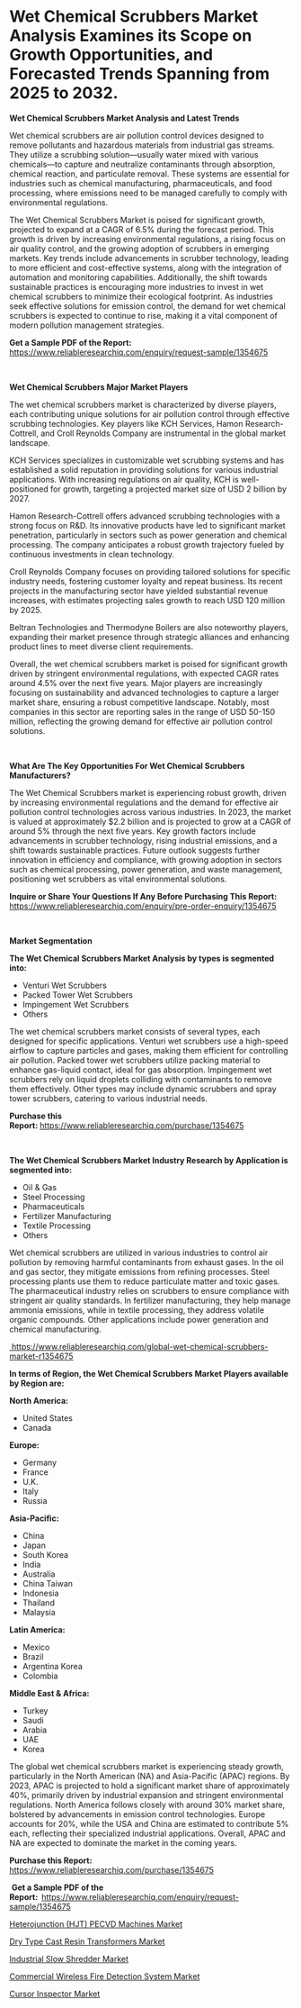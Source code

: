 <p><h1>Wet Chemical Scrubbers Market Analysis Examines its Scope on Growth Opportunities, and Forecasted Trends Spanning from 2025 to 2032.</h1></p><p><strong>Wet Chemical Scrubbers Market Analysis and Latest Trends</strong></p>
<p><p>Wet chemical scrubbers are air pollution control devices designed to remove pollutants and hazardous materials from industrial gas streams. They utilize a scrubbing solution—usually water mixed with various chemicals—to capture and neutralize contaminants through absorption, chemical reaction, and particulate removal. These systems are essential for industries such as chemical manufacturing, pharmaceuticals, and food processing, where emissions need to be managed carefully to comply with environmental regulations.</p><p>The Wet Chemical Scrubbers Market is poised for significant growth, projected to expand at a CAGR of 6.5% during the forecast period. This growth is driven by increasing environmental regulations, a rising focus on air quality control, and the growing adoption of scrubbers in emerging markets. Key trends include advancements in scrubber technology, leading to more efficient and cost-effective systems, along with the integration of automation and monitoring capabilities. Additionally, the shift towards sustainable practices is encouraging more industries to invest in wet chemical scrubbers to minimize their ecological footprint. As industries seek effective solutions for emission control, the demand for wet chemical scrubbers is expected to continue to rise, making it a vital component of modern pollution management strategies.</p></p>
<p><strong>Get a Sample PDF of the Report:&nbsp;</strong> <a href="https://www.reliableresearchiq.com/enquiry/request-sample/1354675?utm_campaign=1837&utm_medium=2&utm_source=Github&utm_content=ia&utm_term=28022025&utm_id=wet-chemical-scrubbers">https://www.reliableresearchiq.com/enquiry/request-sample/1354675</a></p>
<p>&nbsp;</p>
<p><strong>Wet Chemical Scrubbers Major Market Players</strong></p>
<p><p>The wet chemical scrubbers market is characterized by diverse players, each contributing unique solutions for air pollution control through effective scrubbing technologies. Key players like KCH Services, Hamon Research-Cottrell, and Croll Reynolds Company are instrumental in the global market landscape.</p><p>KCH Services specializes in customizable wet scrubbing systems and has established a solid reputation in providing solutions for various industrial applications. With increasing regulations on air quality, KCH is well-positioned for growth, targeting a projected market size of USD 2 billion by 2027.</p><p>Hamon Research-Cottrell offers advanced scrubbing technologies with a strong focus on R&D. Its innovative products have led to significant market penetration, particularly in sectors such as power generation and chemical processing. The company anticipates a robust growth trajectory fueled by continuous investments in clean technology.</p><p>Croll Reynolds Company focuses on providing tailored solutions for specific industry needs, fostering customer loyalty and repeat business. Its recent projects in the manufacturing sector have yielded substantial revenue increases, with estimates projecting sales growth to reach USD 120 million by 2025.</p><p>Beltran Technologies and Thermodyne Boilers are also noteworthy players, expanding their market presence through strategic alliances and enhancing product lines to meet diverse client requirements.</p><p>Overall, the wet chemical scrubbers market is poised for significant growth driven by stringent environmental regulations, with expected CAGR rates around 4.5% over the next five years. Major players are increasingly focusing on sustainability and advanced technologies to capture a larger market share, ensuring a robust competitive landscape. Notably, most companies in this sector are reporting sales in the range of USD 50-150 million, reflecting the growing demand for effective air pollution control solutions.</p></p>
<p>&nbsp;</p>
<p><strong>What Are The Key Opportunities For Wet Chemical Scrubbers Manufacturers?</strong></p>
<p><p>The Wet Chemical Scrubbers market is experiencing robust growth, driven by increasing environmental regulations and the demand for effective air pollution control technologies across various industries. In 2023, the market is valued at approximately $2.2 billion and is projected to grow at a CAGR of around 5% through the next five years. Key growth factors include advancements in scrubber technology, rising industrial emissions, and a shift towards sustainable practices. Future outlook suggests further innovation in efficiency and compliance, with growing adoption in sectors such as chemical processing, power generation, and waste management, positioning wet scrubbers as vital environmental solutions.</p></p>
<p><strong>Inquire or Share Your Questions If Any Before Purchasing This Report:</strong> <a href="https://www.reliableresearchiq.com/enquiry/pre-order-enquiry/1354675?utm_campaign=1837&utm_medium=2&utm_source=Github&utm_content=ia&utm_term=28022025&utm_id=wet-chemical-scrubbers">https://www.reliableresearchiq.com/enquiry/pre-order-enquiry/1354675</a></p>
<p>&nbsp;</p>
<p><strong>Market Segmentation</strong></p>
<p><strong>The Wet Chemical Scrubbers Market Analysis by types is segmented into:</strong></p>
<p><ul><li>Venturi Wet Scrubbers</li><li>Packed Tower Wet Scrubbers</li><li>Impingement Wet Scrubbers</li><li>Others</li></ul></p>
<p><p>The wet chemical scrubbers market consists of several types, each designed for specific applications. Venturi wet scrubbers use a high-speed airflow to capture particles and gases, making them efficient for controlling air pollution. Packed tower wet scrubbers utilize packing material to enhance gas-liquid contact, ideal for gas absorption. Impingement wet scrubbers rely on liquid droplets colliding with contaminants to remove them effectively. Other types may include dynamic scrubbers and spray tower scrubbers, catering to various industrial needs.</p></p>
<p><strong>Purchase this Report:&nbsp;</strong><a href="https://www.reliableresearchiq.com/purchase/1354675?utm_campaign=1837&utm_medium=2&utm_source=Github&utm_content=ia&utm_term=28022025&utm_id=wet-chemical-scrubbers">https://www.reliableresearchiq.com/purchase/1354675</a></p>
<p>&nbsp;</p>
<p><strong>The Wet Chemical Scrubbers Market Industry Research by Application is segmented into:</strong></p>
<p><ul><li>Oil & Gas</li><li>Steel Processing</li><li>Pharmaceuticals</li><li>Fertilizer Manufacturing</li><li>Textile Processing</li><li>Others</li></ul></p>
<p><p>Wet chemical scrubbers are utilized in various industries to control air pollution by removing harmful contaminants from exhaust gases. In the oil and gas sector, they mitigate emissions from refining processes. Steel processing plants use them to reduce particulate matter and toxic gases. The pharmaceutical industry relies on scrubbers to ensure compliance with stringent air quality standards. In fertilizer manufacturing, they help manage ammonia emissions, while in textile processing, they address volatile organic compounds. Other applications include power generation and chemical manufacturing.</p></p>
<p><a href="https://www.reliableresearchiq.com/global-wet-chemical-scrubbers-market-r1354675?utm_campaign=1837&utm_medium=2&utm_source=Github&utm_content=ia&utm_term=28022025&utm_id=wet-chemical-scrubbers">&nbsp;https://www.reliableresearchiq.com/global-wet-chemical-scrubbers-market-r1354675</a></p>
<p><strong>In terms of Region, the Wet Chemical Scrubbers Market Players available by Region are:</strong></p>
<p>
    <p> <strong> North America: </strong>
        <ul>
            <li>United States</li>
            <li>Canada</li>
        </ul>
        </p> 
    <p> <strong> Europe: </strong>
        <ul>
            <li>Germany</li>
            <li>France</li>
            <li>U.K.</li>
            <li>Italy</li>
            <li>Russia</li>
        </ul>
        </p> 
    <p> <strong> Asia-Pacific: </strong>
        <ul>
            <li>China</li>
            <li>Japan</li>
            <li>South Korea</li>
            <li>India</li>
            <li>Australia</li>
            <li>China Taiwan</li>
            <li>Indonesia</li>
            <li>Thailand</li>
            <li>Malaysia</li>
        </ul>
        </p> 
    <p> <strong> Latin America: </strong>
        <ul>
            <li>Mexico</li>
            <li>Brazil</li>
            <li>Argentina Korea</li>
            <li>Colombia</li>
        </ul>
        </p> 
    <p> <strong> Middle East & Africa: </strong>
        <ul>
            <li>Turkey</li>
            <li>Saudi</li>
            <li>Arabia</li>
            <li>UAE</li>
            <li>Korea</li>
        </ul>
    </p>
    </p>
<p><p>The global wet chemical scrubbers market is experiencing steady growth, particularly in the North American (NA) and Asia-Pacific (APAC) regions. By 2023, APAC is projected to hold a significant market share of approximately 40%, primarily driven by industrial expansion and stringent environmental regulations. North America follows closely with around 30% market share, bolstered by advancements in emission control technologies. Europe accounts for 20%, while the USA and China are estimated to contribute 5% each, reflecting their specialized industrial applications. Overall, APAC and NA are expected to dominate the market in the coming years.</p></p>
<p><strong>Purchase this Report: </strong><a href="https://www.reliableresearchiq.com/purchase/1354675?utm_campaign=1837&utm_medium=2&utm_source=Github&utm_content=ia&utm_term=28022025&utm_id=wet-chemical-scrubbers">https://www.reliableresearchiq.com/purchase/1354675</a></p>
<p>&nbsp;<strong>Get a Sample PDF of the Report:&nbsp;&nbsp;</strong><a href="https://www.reliableresearchiq.com/enquiry/request-sample/1354675?utm_campaign=1837&utm_medium=2&utm_source=Github&utm_content=ia&utm_term=28022025&utm_id=wet-chemical-scrubbers">https://www.reliableresearchiq.com/enquiry/request-sample/1354675</a></p>
<p><strong></strong></p>
<p><p><a href="https://github.com/hamremunazm4/Market-Research-Report-List-1/blob/main/heterojunction-hjt-pecvd-machines-market.md?utm_campaign=1837&utm_medium=2&utm_source=Github&utm_content=ia&utm_term=28022025&utm_id=wet-chemical-scrubbers">Heterojunction (HJT) PECVD Machines Market</a></p><p><a href="https://github.com/farjonazemi7/Market-Research-Report-List-1/blob/main/dry-type-cast-resin-transformers-market.md?utm_campaign=1837&utm_medium=2&utm_source=Github&utm_content=ia&utm_term=28022025&utm_id=wet-chemical-scrubbers">Dry Type Cast Resin Transformers Market</a></p><p><a href="https://github.com/godutetraeva/Market-Research-Report-List-1/blob/main/industrial-slow-shredder-market.md?utm_campaign=1837&utm_medium=2&utm_source=Github&utm_content=ia&utm_term=28022025&utm_id=wet-chemical-scrubbers">Industrial Slow Shredder Market</a></p><p><a href="https://github.com/jhoonatsev/Market-Research-Report-List-1/blob/main/commercial-wireless-fire-detection-system-market.md?utm_campaign=1837&utm_medium=2&utm_source=Github&utm_content=ia&utm_term=28022025&utm_id=wet-chemical-scrubbers">Commercial Wireless Fire Detection System Market</a></p><p><a href="https://github.com/kirstejuvet/Market-Research-Report-List-1/blob/main/cursor-inspector-market.md?utm_campaign=1837&utm_medium=2&utm_source=Github&utm_content=ia&utm_term=28022025&utm_id=wet-chemical-scrubbers">Cursor Inspector Market</a></p></p>